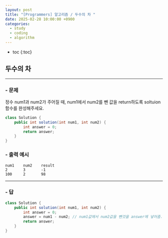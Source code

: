```yaml
---
layout: post
title: "[Programmers] 알고리즘 / 두수의 차 "
date: 2025-02-28 10:00:00 +0900
categories: 
  - study
  - coding
  - algorithm
---
```


* toc
{:toc}

## 두수의 차

---

### - 문제

정수 num1과 num2가 주어질 때, num1에서 num2를 뺀 값을 return하도록 soltuion 함수를 완성해주세요.

```java
class Solution {
    public int solution(int num1, int num2) {
        int answer = 0;
        return answer;
    }
}
```

### - 출력 예시

```
num1	num2	result
2	    3	    -1
100	    2	    98
```

---

### - 답

```java
class Solution {
    public int solution(int num1, int num2) {
        int answer = 0;
        answer = num1 - num2; // num1값에서 num2값을 뺀것을 answer에 넣어줌.
        return answer;
    }
}
```

